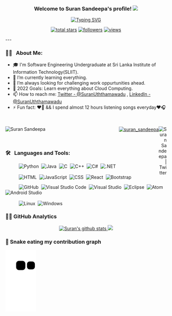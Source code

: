 <h3 align="center">
  Welcome to Suran Sandeepa's profile!
  <img src="https://media.giphy.com/media/hvRJCLFzcasrR4ia7z/giphy.gif" width="28">
</h3>

<p align="center">
<a href="https://git.io/typing-svg"><img src="https://readme-typing-svg.herokuapp.com?font=Caveat&size=30&duration=7000&color=81F715&center=true&vCenter=true&lines=Hi%2C+I'm+Suran+Sandeepa;+Full-Stack+Web+%26+App+Developer;Always+learning+new+things" alt="Typing SVG" /></a>
</p>

<p align="center">
  <a href="https://github.com/SuranSandeepa?tab=repositories&sort=stargazers">
    <img alt="total stars" title="Total stars on GitHub" src="https://custom-icon-badges.herokuapp.com/github/stars/SuranSandeepa?color=55960c&style=for-the-badge&labelColor=488207&logo=star"/></a>
  <a href="https://github.com/SuranSandeepa?tab=followers">
    <img alt="followers" title="Follow me on Github" src="https://custom-icon-badges.herokuapp.com/github/followers/SuranSandeepa?color=236ad3&labelColor=1155ba&style=for-the-badge&logo=person-add&label=Follow&logoColor=white"/></a>
  <a href="https://github.com/SuranSandeepa/Simple-View-Counter">
    <img alt="views" title="GitHub profile views" src="https://freshidea.com/jonah/app/DenverCoder1-profile-views"/></a>
</p>
---

### :raising_hand_man: &nbsp; About Me:
- 🎓 I'm Software Engineering Undergraduate at Sri Lanka Institute of Information Technology(SLIIT).
- 🌱 I’m currently learning everything.
- 🌋 I’m always looking for challenging work oppurtunities ahead.
- 🥅 2022 Goals: Learn everything about Cloud Computing.
- 📫 How to reach me: [Twitter - @SuranUththamawadu](https://twitter.com/SUththamawadu)
                     , [LinkedIn -@SuranUththamawadu](https://www.linkedin.com/in/suran-uththamawadu-2080a41bb/)
- ⚡ Fun fact: ❤️🐶 && I spend almost 12 hours listening songs everyday❤️🎧   

<br>
<p><a href="https://www.buymeacoffee.com/Suran Sandeepa"> <img align="left" src="https://cdn.buymeacoffee.com/buttons/v2/default-yellow.png" height="50" width="210" alt="Suran Sandeepa" /></a></p> 

<p>                                                                                                                                                 
<p align="right">
<a href="https://www.hackerrank.com/suran_sandeepa" target="blank"><img align="center" src="https://raw.githubusercontent.com/rahuldkjain/github-profile-readme-generator/master/src/images/icons/Social/hackerrank.svg" alt="suran_sandeepa" height="25" width="23" /></a>

                                                                                                                                                 
 <a href="https://twitter.com/SUththamawadu">
  <img align="right" alt="Suran Sandeepa | Twitter" width="25px" src="https://raw.githubusercontent.com/anuraghazra/anuraghazra/master/assets/twitter.svg" />
</a>   
</p>
<br>

### 🛠 &nbsp; Languages and Tools:

&emsp;&emsp;&emsp;![Python](https://img.shields.io/badge/-Python-05122A?style=flat&logo=python)&nbsp;
![Java](https://img.shields.io/badge/-Java-05122A?style=flat&logo=Java&logoColor=FFA518)&nbsp;
![C](https://img.shields.io/badge/-C-05122A?style=flat&logo=C&logoColor=A8B9CC)&nbsp;
![C++](https://img.shields.io/badge/-C++-05122A?style=flat&logo=C%2B%2B&logoColor=00599C)&nbsp;
![C#](https://img.shields.io/badge/-C%23-05122A?style=flat&logo=c&logoColor=800080)&nbsp;
![.NET](https://img.shields.io/badge/-.NET-05122A?style=flat&logo=.net)<br/><br/>
&emsp;&emsp;&emsp;![HTML](https://img.shields.io/badge/-HTML-05122A?style=flat&logo=HTML5)&nbsp;
![JavaScript](https://img.shields.io/badge/-JavaScript-05122A?style=flat&logo=javascript)&nbsp;
![CSS](https://img.shields.io/badge/-CSS-05122A?style=flat&logo=CSS3&logoColor=1572B6)&nbsp;
![React](https://img.shields.io/badge/-React-05122A?style=flat&logo=react)&nbsp;
![Bootstrap](https://img.shields.io/badge/-Bootstrap-05122A?style=flat&logo=bootstrap&logoColor=563D7C)&nbsp;
<!--![JQuery](https://img.shields.io/badge/-JQuery-05122A?style=flat&logo=jquery)&nbsp;<br/><br/>-->
&emsp;&emsp;&emsp;![GitHub](https://img.shields.io/badge/-GitHub-05122A?style=flat&logo=github)&nbsp;
![Visual Studio Code](https://img.shields.io/badge/-Visual%20Studio%20Code-05122A?style=flat&logo=visual-studio-code&logoColor=007ACC)&nbsp;
![Visual Studio](https://img.shields.io/badge/-Visual%20Studio-05122A?style=flat&logo=Visual%20Studio)&nbsp;
![Eclipse](https://img.shields.io/badge/-Eclipse-05122A?style=flat&logo=eclipse-ide&logoColor=2C2255)&nbsp;
![Atom](https://img.shields.io/badge/-Atom-05122A?style=flat&logo=atom)
![Android Studio](https://img.shields.io/badge/-AndroidStudio-05122A?style=flat&logo=android)<br/><br/>
&emsp;&emsp;&emsp;![Linux](https://img.shields.io/badge/-Linux-05122A?style=flat&logo=linux)&nbsp;
![Windows](https://img.shields.io/badge/-Windows-05122A?style=flat&logo=windows)&nbsp;

### :mage_man: GitHub Analytics
<!-- <a href="https://github.com/SuranSandeepa">
 <img align="center" src="https://github-readme-stats.vercel.app/api?username=SuranSandeepa&show_icons=true&theme=light&line_height=27" alt="Suran's github stats"/>
  [![Top Langs](https://github-readme-stats.vercel.app/api/top-langs/?username=SuranSandeepa&layout=compact)](https://github.com/SuranSandeepa/github-readme-stats) -->

  <p align="center">
  <a href="https://github.com/SuranSandeepa">
  <img height="180em" src="https://github-readme-stats.vercel.app/api?username=SuranSandeepa&show_icons=true&theme=light&include_all_commits=true&count_private=true" alt="Suran's github stats""/>
  <img height="180em" src="https://github-readme-stats.vercel.app/api/top-langs/?username=SuranSandeepa&layout=compact&langs_count=8&theme=light"/>
</a>
</p>
                                                                                                                                              
### :hear_no_evil: Snake eating my contribution graph
![Snake animation](https://github.com/SuranSandeepa/SuranSandeepa/blob/output/github-contribution-grid-snake.svg)
